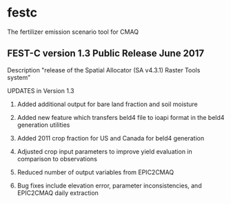 festc
=====

The fertilizer emission scenario tool for CMAQ

FEST-C version 1.3 Public Release June 2017
--------------

Description 
"release of the Spatial Allocator (SA v4.3.1) Raster Tools system”

UPDATES in Version 1.3

1. Added additional output for bare land fraction and soil moisture

2. Added new feature which transfers beld4 file to ioapi format in the beld4 generation utilities

3. Added 2011 crop fraction for US and Canada for beld4 generation
        
4. Adjusted crop input parameters to improve yield evaluation in comparison to observations

5.  Reduced number of output variables from EPIC2CMAQ

6. Bug fixes include elevation error, parameter inconsistencies, and EPIC2CMAQ daily extraction

